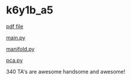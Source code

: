 # k6y1b_a5
[pdf file](https://github.ugrad.cs.ubc.ca/CPSC340-2017W-T2/k6y1b_a5/blob/master/doc/a5.pdf)

[main.py](https://github.ugrad.cs.ubc.ca/CPSC340-2017W-T2/k6y1b_a5/blob/master/code/main.py)

[manifold.py](https://github.ugrad.cs.ubc.ca/CPSC340-2017W-T2/k6y1b_a5/blob/master/code/manifold.py)

[pca.py](https://github.ugrad.cs.ubc.ca/CPSC340-2017W-T2/k6y1b_a5/blob/master/code/pca.py)


340 TA's are awesome handsome and awesome!